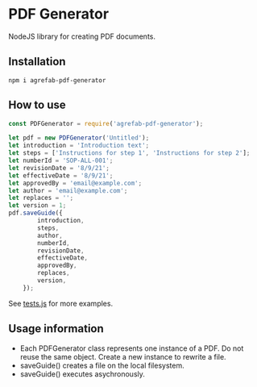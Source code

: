 # PDF Generator
NodeJS library for creating PDF documents.

## Installation
`npm i agrefab-pdf-generator`

## How to use
```javascript
const PDFGenerator = require('agrefab-pdf-generator');

let pdf = new PDFGenerator('Untitled');
let introduction = 'Introduction text';
let steps = ['Instructions for step 1', 'Instructions for step 2'];
let numberId = 'SOP-ALL-001';
let revisionDate = '8/9/21';
let effectiveDate = '8/9/21';
let approvedBy = 'email@example.com';
let author = 'email@example.com';
let replaces = '';
let version = 1;
pdf.saveGuide({
        introduction,
        steps,
        author,
        numberId,
        revisionDate,
        effectiveDate,
        approvedBy,
        replaces,
        version,
    });
```
See [tests.js](tests.js) for more examples.

## Usage information
* Each PDFGenerator class represents one instance of a PDF. Do not reuse the same object. Create a new instance to rewrite a file.
* saveGuide() creates a file on the local filesystem.
* saveGuide() executes asychronously.
